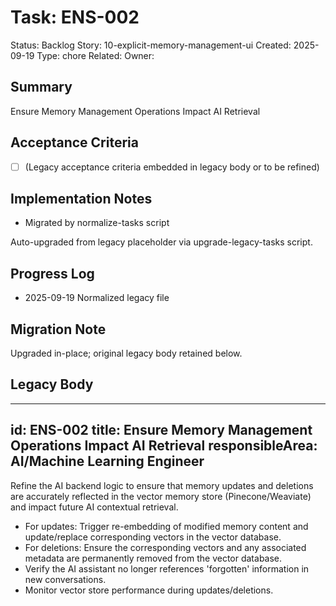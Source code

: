 # Task: ENS-002
Status: Backlog
Story: 10-explicit-memory-management-ui
Created: 2025-09-19
Type: chore
Related:
Owner:

## Summary
Ensure Memory Management Operations Impact AI Retrieval

## Acceptance Criteria
- [ ] (Legacy acceptance criteria embedded in legacy body or to be refined)

## Implementation Notes
- Migrated by normalize-tasks script

Auto-upgraded from legacy placeholder via upgrade-legacy-tasks script.

## Progress Log
- 2025-09-19 Normalized legacy file

## Migration Note
Upgraded in-place; original legacy body retained below.

## Legacy Body
---
id: ENS-002
title: Ensure Memory Management Operations Impact AI Retrieval
responsibleArea: AI/Machine Learning Engineer
---
Refine the AI backend logic to ensure that memory updates and deletions are accurately reflected in the vector memory store (Pinecone/Weaviate) and impact future AI contextual retrieval.
*   For updates: Trigger re-embedding of modified memory content and update/replace corresponding vectors in the vector database.
*   For deletions: Ensure the corresponding vectors and any associated metadata are permanently removed from the vector database.
*   Verify the AI assistant no longer references 'forgotten' information in new conversations.
*   Monitor vector store performance during updates/deletions.
